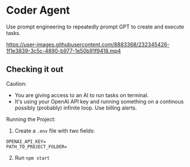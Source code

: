 # Coder Agent

Use prompt engineering to repeatedly prompt GPT to create and execute tasks.

https://user-images.githubusercontent.com/8883368/232345426-1f1e3839-3c5c-4890-b977-1e50b91f9418.mp4

## Checking it out

Caution:

- You are giving access to an AI to run tasks on terminal.
- It's using your OpenAI API key and running something on a continous possibly (probably) infinite loop. Use billing alerts.

Running the Project:

1. Create a `.env` file with two fields:

```
OPENAI_API_KEY=
PATH_TO_PROJECT_FOLDER=
```

2. Run `npm start`
